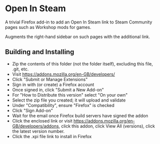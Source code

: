 # Open In Steam

A trivial Firefox add-in to add an Open In Steam link to Steam Community pages such as Workshop mods for games.

Augments the right-hand sidebar on such pages with the additional link.

## Building and Installing

- Zip the contents of this folder (not the folder itself), excluding this file, .git, etc.
- Visit https://addons.mozilla.org/en-GB/developers/
- Click "Submit or Manage Extensions"
- Sign in with (or create) a Firefox account
- Once signed in, click "Submit a New Add-on"
- For "How to Distribute this version" select "On your own"
- Select the zip file you created; it will upload and validate
- Under "Compatibility", ensure "Firefox" is checked
- Click "Sign Add-on"
- Wait for the email once Firefox build servers have signed the addon
- Click the enclosed link or visit https://addons.mozilla.org/en-GB/developers/addons, click this addon, click View All (versions), click the latest version number.
- Click the .xpi file link to install in Firefox
